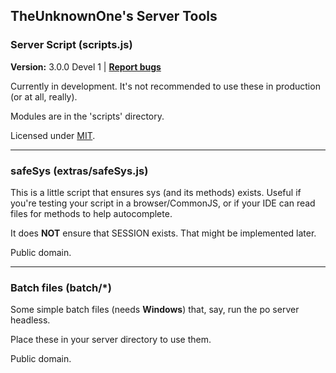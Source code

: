 ## TheUnknownOne's Server Tools

### Server Script (scripts.js)
<b>Version:</b> 3.0.0 Devel 1 | **[Report bugs](issues/)**

Currently in development. It's not recommended to use these in production (or at all, really).

Modules are in the 'scripts' directory.

Licensed under [MIT](LICENSE).

---

### safeSys (extras/safeSys.js)

This is a little script that ensures sys (and its methods) exists. Useful if you're testing your script in a browser/CommonJS, or if your IDE can read files for methods to help autocomplete.

It does **NOT** ensure that SESSION exists. That might be implemented later.

Public domain.

---

### Batch files (batch/*)

Some simple batch files (needs **Windows**) that, say, run the po server headless.

Place these in your server directory to use them.

Public domain.
